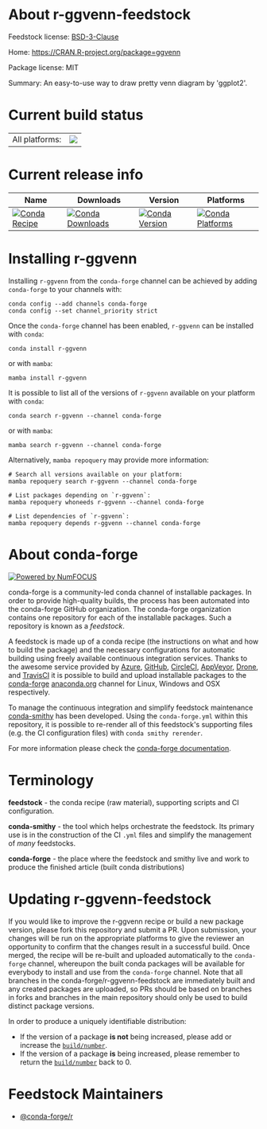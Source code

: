 About r-ggvenn-feedstock
========================

Feedstock license: [BSD-3-Clause](https://github.com/conda-forge/r-ggvenn-feedstock/blob/main/LICENSE.txt)

Home: https://CRAN.R-project.org/package=ggvenn

Package license: MIT

Summary: An easy-to-use way to draw pretty venn diagram by 'ggplot2'.

Current build status
====================


<table><tr><td>All platforms:</td>
    <td>
      <a href="https://dev.azure.com/conda-forge/feedstock-builds/_build/latest?definitionId=17891&branchName=main">
        <img src="https://dev.azure.com/conda-forge/feedstock-builds/_apis/build/status/r-ggvenn-feedstock?branchName=main">
      </a>
    </td>
  </tr>
</table>

Current release info
====================

| Name | Downloads | Version | Platforms |
| --- | --- | --- | --- |
| [![Conda Recipe](https://img.shields.io/badge/recipe-r--ggvenn-green.svg)](https://anaconda.org/conda-forge/r-ggvenn) | [![Conda Downloads](https://img.shields.io/conda/dn/conda-forge/r-ggvenn.svg)](https://anaconda.org/conda-forge/r-ggvenn) | [![Conda Version](https://img.shields.io/conda/vn/conda-forge/r-ggvenn.svg)](https://anaconda.org/conda-forge/r-ggvenn) | [![Conda Platforms](https://img.shields.io/conda/pn/conda-forge/r-ggvenn.svg)](https://anaconda.org/conda-forge/r-ggvenn) |

Installing r-ggvenn
===================

Installing `r-ggvenn` from the `conda-forge` channel can be achieved by adding `conda-forge` to your channels with:

```
conda config --add channels conda-forge
conda config --set channel_priority strict
```

Once the `conda-forge` channel has been enabled, `r-ggvenn` can be installed with `conda`:

```
conda install r-ggvenn
```

or with `mamba`:

```
mamba install r-ggvenn
```

It is possible to list all of the versions of `r-ggvenn` available on your platform with `conda`:

```
conda search r-ggvenn --channel conda-forge
```

or with `mamba`:

```
mamba search r-ggvenn --channel conda-forge
```

Alternatively, `mamba repoquery` may provide more information:

```
# Search all versions available on your platform:
mamba repoquery search r-ggvenn --channel conda-forge

# List packages depending on `r-ggvenn`:
mamba repoquery whoneeds r-ggvenn --channel conda-forge

# List dependencies of `r-ggvenn`:
mamba repoquery depends r-ggvenn --channel conda-forge
```


About conda-forge
=================

[![Powered by
NumFOCUS](https://img.shields.io/badge/powered%20by-NumFOCUS-orange.svg?style=flat&colorA=E1523D&colorB=007D8A)](https://numfocus.org)

conda-forge is a community-led conda channel of installable packages.
In order to provide high-quality builds, the process has been automated into the
conda-forge GitHub organization. The conda-forge organization contains one repository
for each of the installable packages. Such a repository is known as a *feedstock*.

A feedstock is made up of a conda recipe (the instructions on what and how to build
the package) and the necessary configurations for automatic building using freely
available continuous integration services. Thanks to the awesome service provided by
[Azure](https://azure.microsoft.com/en-us/services/devops/), [GitHub](https://github.com/),
[CircleCI](https://circleci.com/), [AppVeyor](https://www.appveyor.com/),
[Drone](https://cloud.drone.io/welcome), and [TravisCI](https://travis-ci.com/)
it is possible to build and upload installable packages to the
[conda-forge](https://anaconda.org/conda-forge) [anaconda.org](https://anaconda.org/)
channel for Linux, Windows and OSX respectively.

To manage the continuous integration and simplify feedstock maintenance
[conda-smithy](https://github.com/conda-forge/conda-smithy) has been developed.
Using the ``conda-forge.yml`` within this repository, it is possible to re-render all of
this feedstock's supporting files (e.g. the CI configuration files) with ``conda smithy rerender``.

For more information please check the [conda-forge documentation](https://conda-forge.org/docs/).

Terminology
===========

**feedstock** - the conda recipe (raw material), supporting scripts and CI configuration.

**conda-smithy** - the tool which helps orchestrate the feedstock.
                   Its primary use is in the construction of the CI ``.yml`` files
                   and simplify the management of *many* feedstocks.

**conda-forge** - the place where the feedstock and smithy live and work to
                  produce the finished article (built conda distributions)


Updating r-ggvenn-feedstock
===========================

If you would like to improve the r-ggvenn recipe or build a new
package version, please fork this repository and submit a PR. Upon submission,
your changes will be run on the appropriate platforms to give the reviewer an
opportunity to confirm that the changes result in a successful build. Once
merged, the recipe will be re-built and uploaded automatically to the
`conda-forge` channel, whereupon the built conda packages will be available for
everybody to install and use from the `conda-forge` channel.
Note that all branches in the conda-forge/r-ggvenn-feedstock are
immediately built and any created packages are uploaded, so PRs should be based
on branches in forks and branches in the main repository should only be used to
build distinct package versions.

In order to produce a uniquely identifiable distribution:
 * If the version of a package **is not** being increased, please add or increase
   the [``build/number``](https://docs.conda.io/projects/conda-build/en/latest/resources/define-metadata.html#build-number-and-string).
 * If the version of a package **is** being increased, please remember to return
   the [``build/number``](https://docs.conda.io/projects/conda-build/en/latest/resources/define-metadata.html#build-number-and-string)
   back to 0.

Feedstock Maintainers
=====================

* [@conda-forge/r](https://github.com/conda-forge/r/)

